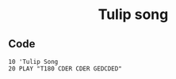 <h1 align="center">Tulip song</h1>

## Code

```
10 'Tulip Song
20 PLAY "T180 CDER CDER GEDCDED"
```
